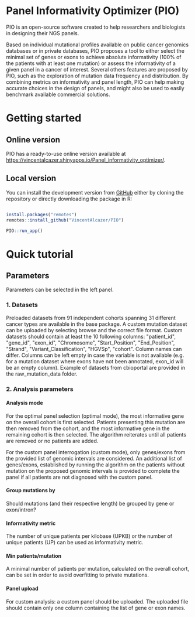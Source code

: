 
# Panel Informativity Optimizer (PIO)
 
PIO is an open-source software created to help researchers and biologists in designing their NGS panels.

Based on individual mutational profiles available on public cancer genomics databases or in private databases, PIO proposes a tool to either select the minimal set of genes or exons to achieve absolute informativity (100% of the patients with at least one mutation) or assess the informativity of a given panel in a cancer of interest. Several others features are proposed by PIO, such as the exploration of mutation data frequency and distribution. By combining metrics on informativity and panel length, PIO can help making accurate choices in the design of panels, and might also be used to easily benchmark available commercial solutions. 
 
 
# Getting started

## Online version

PIO has a ready-to-use online version available at
<https://vincentalcazer.shinyapps.io/Panel_informativity_optimizer/>.

## Local version

You can install the development version from
[GitHub](https://github.com/VincentAlcazer/PIO) either by cloning the
repository or directly downloading the package in R:

``` r

install.packages("remotes")
remotes::install_github("VincentAlcazer/PIO")

PIO::run_app()
```

# Quick tutorial

## Parameters

Parameters can be selected in the left panel.

### 1. Datasets

Preloaded datasets from 91 independent cohorts spanning 31 different cancer types are available in the base package. A custom mutation dataset can be uploaded by selecting browse and the correct file format. Custom datasets should contain at least the 10 following columns:  "patient_id", "gene_id", "exon_id", "Chromosome", "Start_Position", "End_Position", "Strand", "Variant_Classification", "HGVSp", "cohort".  Column names can differ. Columns can be left empty in case the variable is not available (e.g. for a mutation dataset where exons have not been annotated, exon_id will be an empty column). Example of datasets from cbioportal are provided in the raw_mutation_data folder.

### 2. Analysis parameters

#### Analysis mode

For the optimal panel selection (optimal mode), the most informative gene on the overall cohort is first selected. Patients presenting this mutation are then removed from the cohort, and the most informative gene in the remaining cohort is then selected. The algorithm reiterates until all patients are removed or no patients are added. 

For the custom panel interrogation (custom mode), only genes/exons from the provided list of genomic intervals are considered. An additional list of genes/exons, established by running the algorithm on the patients without mutation on the proposed genomic intervals is provided to complete the panel if all patients are not diagnosed with the custom panel.

#### Group mutations by

Should mutations (and their respective length) be grouped by gene or exon/intron?

#### Informativity metric

The number of unique patients per kilobase (UPKB) or the number of unique patients (UP) can be used as informativity metric. 

#### Min patients/mutation

A minimal number of patients per mutation, calculated on the overall cohort, can be set in order to avoid overfitting to private mutations. 

#### Panel upload

For custom analysis: a custom panel should be uploaded. The uploaded file should contain only one column containing the list of gene or exon names.